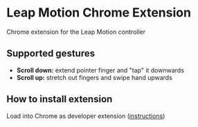 Leap Motion Chrome Extension
===

Chrome extension for the Leap Motion controller


Supported gestures
---

* **Scroll down:** extend pointer finger and "tap" it downwards
* **Scroll up:** stretch out fingers and swipe hand upwards


How to install extension
---

Load into Chrome as developer extension ([instructions](http://developer.chrome.com/extensions/getstarted.html#unpacked))


